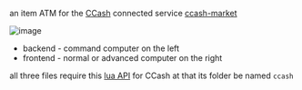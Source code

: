 an item ATM for the [CCash](https://github.com/EntireTwix/CCash) connected service [ccash-market](https://github.com/STBoyden/ccash-market)

![image](https://user-images.githubusercontent.com/31377881/208994151-71bc4125-6a24-467f-b458-b71acd8c0ef9.png)

* backend - command computer on the left
* frontend - normal or advanced computer on the right

all three files require this [lua API](https://github.com/SpaceCat-Chan/CatsCCashLuaApi) for CCash at that its folder be named `ccash`
